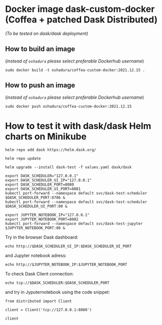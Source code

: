 # Docker image dask-custom-docker (Coffea + patched Dask Distributed)


_(To be tested on dask/dask deployment)_

## How to build an image

(_instead of `oshadura` please select preferable Dockerhub username_)

```
sudo docker build -t oshadura/coffea-custom-docker:2021.12.15 .

```

## How to push an image

(_instead of `oshadura` please select preferable Dockerhub username_)

```
sudo docker push oshadura/coffea-custom-docker:2021.12.15
```

# How to test it with dask/dask Helm charts on Minikube 

```
helm repo add dask https://helm.dask.org/

helm repo update

helm upgrade --install dask-test -f values.yaml dask/dask

export DASK_SCHEDULER="127.0.0.1"
export DASK_SCHEDULER_UI_IP="127.0.0.1"
export DASK_SCHEDULER_PORT=8080
export DASK_SCHEDULER_UI_PORT=8081
kubectl port-forward --namespace default svc/dask-test-scheduler $DASK_SCHEDULER_PORT:8786 &
kubectl port-forward --namespace default svc/dask-test-scheduler $DASK_SCHEDULER_UI_PORT:80 &

export JUPYTER_NOTEBOOK_IP="127.0.0.1"
export JUPYTER_NOTEBOOK_PORT=8082
kubectl port-forward --namespace default svc/dask-test-jupyter $JUPYTER_NOTEBOOK_PORT:80 &
```

Try in the browser Dask dashboard:
```
echo http://$DASK_SCHEDULER_UI_IP:$DASK_SCHEDULER_UI_PORT
```
and  Jupyter notebook adress:
```
echo http://$JUPYTER_NOTEBOOK_IP:$JUPYTER_NOTEBOOK_PORT
```

To check Dask Client connection:
```
echo tcp://$DASK_SCHEDULER:$DASK_SCHEDULER_PORT
```
and try in Jyputernotebook using the code snippet:

```
from distributed import Client

client = Client('tcp://127.0.0.1:8080')

client
```
